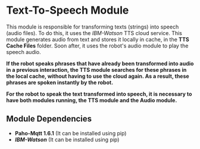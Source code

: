 # Text-To-Speech Module #

This module is responsible for transforming texts (strings) into speech (audio files). To do this, it uses the *IBM-Watson* TTS cloud service. This module generates audio from text and stores it locally in cache, in the **TTS Cache Files** folder. Soon after, it uses the robot's audio module to play the speech audio.

**If the robot speaks phrases that have already been transformed into audio in a previous interaction, the TTS module searches for these phrases in the local cache, without having to use the cloud again. As a result, these phrases are spoken instantly by the robot.**


**For the robot to speak the text transformed into speech, it is necessary to have both modules running, the TTS module and the Audio module.**

## Module Dependencies

* **Paho-Mqtt 1.6.1** (It can be installed using pip)
* ***IBM-Watson*** (It can be installed using pip)

